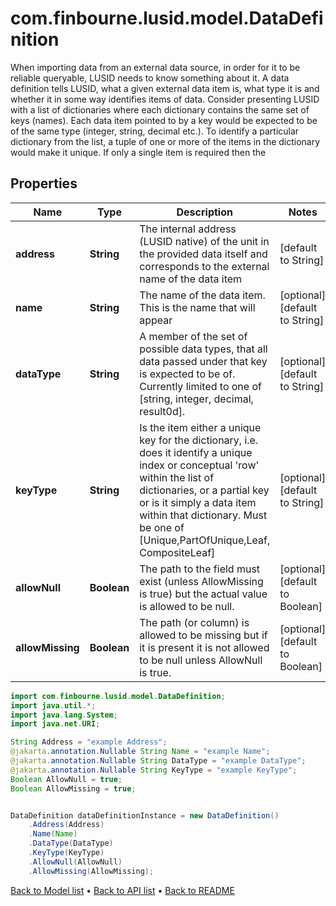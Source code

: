 # com.finbourne.lusid.model.DataDefinition
When importing data from an external data source, in order for it to be reliable queryable, LUSID needs to know something about it.  A data definition tells LUSID, what a given external data item is, what type it is and whether it in some way identifies items of data.  Consider presenting LUSID with a list of dictionaries where each dictionary contains the same set of keys (names). Each data item pointed to by  a key would be expected to be of the same type (integer, string, decimal etc.). To identify a particular dictionary from the list, a tuple of  one or more of the items in the dictionary would make it unique. If only a single item is required then the

## Properties

Name | Type | Description | Notes
------------ | ------------- | ------------- | -------------
**address** | **String** | The internal address (LUSID native) of the unit in the provided data itself and corresponds to the external name of the data item | [default to String]
**name** | **String** | The name of the data item. This is the name that will appear | [optional] [default to String]
**dataType** | **String** | A member of the set of possible data types, that all data passed under that key is expected to be of.  Currently limited to one of [string, integer, decimal, result0d]. | [optional] [default to String]
**keyType** | **String** | Is the item either a unique key for the dictionary, i.e. does it identify a unique index or conceptual &#39;row&#39; within the list of dictionaries,  or a partial key or is it simply a data item within that dictionary. Must be one of [Unique,PartOfUnique,Leaf, CompositeLeaf] | [optional] [default to String]
**allowNull** | **Boolean** | The path to the field must exist (unless AllowMissing is true) but the actual value is allowed to be null. | [optional] [default to Boolean]
**allowMissing** | **Boolean** | The path (or column) is allowed to be missing but if it is present it is not allowed to be null unless AllowNull is true. | [optional] [default to Boolean]

```java
import com.finbourne.lusid.model.DataDefinition;
import java.util.*;
import java.lang.System;
import java.net.URI;

String Address = "example Address";
@jakarta.annotation.Nullable String Name = "example Name";
@jakarta.annotation.Nullable String DataType = "example DataType";
@jakarta.annotation.Nullable String KeyType = "example KeyType";
Boolean AllowNull = true;
Boolean AllowMissing = true;


DataDefinition dataDefinitionInstance = new DataDefinition()
    .Address(Address)
    .Name(Name)
    .DataType(DataType)
    .KeyType(KeyType)
    .AllowNull(AllowNull)
    .AllowMissing(AllowMissing);
```


[Back to Model list](../README.md#documentation-for-models) &#8226; [Back to API list](../README.md#documentation-for-api-endpoints) &#8226; [Back to README](../README.md)
